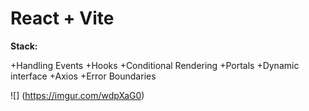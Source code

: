 # React + Vite

**Stack:**

+Handling Events
+Hooks
+Conditional Rendering
+Portals
+Dynamic interface
+Axios
+Error Boundaries

![] (https://imgur.com/wdpXaG0)
